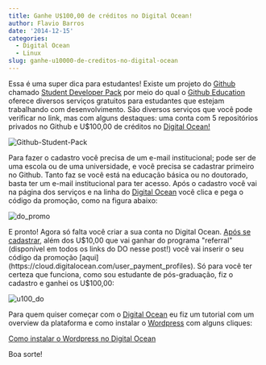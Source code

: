 ```yaml
---
title: Ganhe U$100,00 de créditos no Digital Ocean!
author: Flavio Barros
date: '2014-12-15'
categories:
  - Digital Ocean
  - Linux
slug: ganhe-u10000-de-creditos-no-digital-ocean
---
```


Essa é uma super dica para estudantes! Existe um projeto do [Github](https://github.com/) chamado [Student Developer Pack](https://education.github.com/pack) por meio do qual o [Github Education](https://education.github.com/) oferece diversos serviços gratuitos para estudantes que estejam trabalhando com desenvolvimento. São diversos serviços que você pode verificar no link, mas com alguns destaques: uma conta com 5 repositórios privados no Github e U$100,00 de créditos no [Digital Ocean!](https://www.digitalocean.com/?refcode=c3521662d5e6)

<!-- more -->

![Github-Student-Pack](http://www.flaviobarros.net/wp-content/uploads/2014/12/Github-Student-Pack.png)

Para fazer o cadastro você precisa de um e-mail institucional; pode ser de uma escola ou de uma universidade, e você precisa se cadastrar primeiro no Github. Tanto faz se você está na educação básica ou no doutorado, basta ter um e-mail institucional para ter acesso. Após o cadastro você vai na página dos serviços e na linha do [Digital Ocean](https://www.digitalocean.com/?refcode=c3521662d5e6) você clica e pega o código da promoção, como na figura abaixo:

![do_promo](http://www.flaviobarros.net/wp-content/uploads/2014/12/do_promo.png)

E pronto! Agora só falta você criar a sua conta no Digital Ocean. [Após se cadastrar](https://www.digitalocean.com/?refcode=c3521662d5e6), além dos U$10,00 que vai ganhar do programa "referral" (disponível em todos os links do DO nesse post!) você vai inserir o seu código da promoção [aqui](https://cloud.digitalocean.com/user_payment_profiles). Só para você ter certeza que funciona, como sou estudante de pós-graduação, fiz o cadastro e ganhei os U$100,00:

![u100_do](http://www.flaviobarros.net/wp-content/uploads/2014/12/u100_do.png)

Para quem quiser começar com o [Digital Ocean](https://www.digitalocean.com/?refcode=c3521662d5e6) eu fiz um tutorial com um overview da plataforma e como instalar o [Wordpress](https://br.wordpress.org/) com alguns cliques:

[Como instalar o Wordpress no Digital Ocean](http://www.flaviobarros.net/2014/12/03/wordpress-do-digital-ocean/)

Boa sorte!
